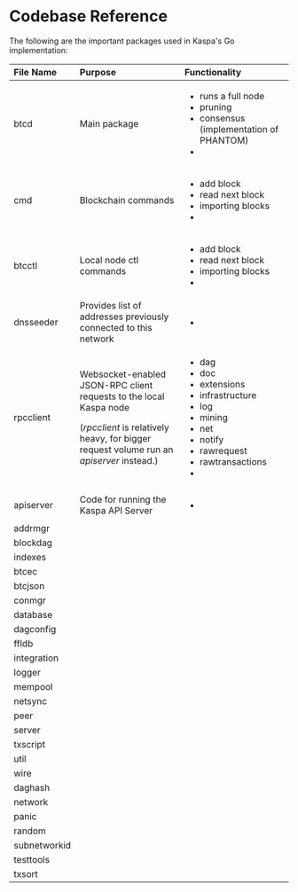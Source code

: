 # Codebase Reference

The following are the important packages used in Kaspa's Go implementation:

<table>
  <thead>
    <tr>
      <th style="text-align:left">File Name</th>
      <th style="text-align:left">Purpose</th>
      <th style="text-align:left">Functionality</th>
    </tr>
  </thead>
  <tbody>
    <tr>
      <td style="text-align:left">btcd</td>
      <td style="text-align:left">Main package</td>
      <td style="text-align:left">
        <ul>
          <li>runs a full node</li>
          <li>pruning</li>
          <li>consensus (implementation of PHANTOM)</li>
          <li></li>
        </ul>
      </td>
    </tr>
    <tr>
      <td style="text-align:left">cmd</td>
      <td style="text-align:left">Blockchain commands</td>
      <td style="text-align:left">
        <ul>
          <li>add block</li>
          <li>read next block</li>
          <li>importing blocks</li>
          <li></li>
        </ul>
      </td>
    </tr>
    <tr>
      <td style="text-align:left">btcctl</td>
      <td style="text-align:left">Local node ctl commands</td>
      <td style="text-align:left">
        <ul>
          <li>add block</li>
          <li>read next block</li>
          <li>importing blocks</li>
          <li></li>
        </ul>
      </td>
    </tr>
    <tr>
      <td style="text-align:left">dnsseeder</td>
      <td style="text-align:left">Provides list of addresses previously connected to this network</td>
      <td
      style="text-align:left">
        <ul>
          <li></li>
        </ul>
        </td>
    </tr>
    <tr>
      <td style="text-align:left">rpcclient</td>
      <td style="text-align:left">
        <p>Websocket-enabled JSON-RPC client requests to the local Kaspa node
          <br
          />
        </p>
        <p>(<em>rpcclient</em> is relatively heavy, for bigger request volume run
          an <em>apiserver</em> instead.)</p>
      </td>
      <td style="text-align:left">
        <ul>
          <li>dag</li>
          <li>doc</li>
          <li>extensions</li>
          <li>infrastructure</li>
          <li>log</li>
          <li>mining</li>
          <li>net</li>
          <li>notify</li>
          <li>rawrequest</li>
          <li>rawtransactions</li>
          <li></li>
        </ul>
      </td>
    </tr>
    <tr>
      <td style="text-align:left">apiserver</td>
      <td style="text-align:left">Code for running the Kaspa API Server</td>
      <td style="text-align:left">
        <ul>
          <li></li>
        </ul>
      </td>
    </tr>
    <tr>
      <td style="text-align:left">addrmgr</td>
      <td style="text-align:left"></td>
      <td style="text-align:left"></td>
    </tr>
    <tr>
      <td style="text-align:left">blockdag</td>
      <td style="text-align:left"></td>
      <td style="text-align:left"></td>
    </tr>
    <tr>
      <td style="text-align:left">indexes</td>
      <td style="text-align:left"></td>
      <td style="text-align:left"></td>
    </tr>
    <tr>
      <td style="text-align:left">btcec</td>
      <td style="text-align:left"></td>
      <td style="text-align:left"></td>
    </tr>
    <tr>
      <td style="text-align:left">btcjson</td>
      <td style="text-align:left"></td>
      <td style="text-align:left"></td>
    </tr>
    <tr>
      <td style="text-align:left">conmgr</td>
      <td style="text-align:left"></td>
      <td style="text-align:left"></td>
    </tr>
    <tr>
      <td style="text-align:left">database</td>
      <td style="text-align:left"></td>
      <td style="text-align:left"></td>
    </tr>
    <tr>
      <td style="text-align:left">dagconfig</td>
      <td style="text-align:left"></td>
      <td style="text-align:left"></td>
    </tr>
    <tr>
      <td style="text-align:left">ffldb</td>
      <td style="text-align:left"></td>
      <td style="text-align:left"></td>
    </tr>
    <tr>
      <td style="text-align:left">integration</td>
      <td style="text-align:left"></td>
      <td style="text-align:left"></td>
    </tr>
    <tr>
      <td style="text-align:left">logger</td>
      <td style="text-align:left"></td>
      <td style="text-align:left"></td>
    </tr>
    <tr>
      <td style="text-align:left">mempool</td>
      <td style="text-align:left"></td>
      <td style="text-align:left"></td>
    </tr>
    <tr>
      <td style="text-align:left">netsync</td>
      <td style="text-align:left"></td>
      <td style="text-align:left"></td>
    </tr>
    <tr>
      <td style="text-align:left">peer</td>
      <td style="text-align:left"></td>
      <td style="text-align:left"></td>
    </tr>
    <tr>
      <td style="text-align:left">server</td>
      <td style="text-align:left"></td>
      <td style="text-align:left"></td>
    </tr>
    <tr>
      <td style="text-align:left">txscript</td>
      <td style="text-align:left"></td>
      <td style="text-align:left"></td>
    </tr>
    <tr>
      <td style="text-align:left">util</td>
      <td style="text-align:left"></td>
      <td style="text-align:left"></td>
    </tr>
    <tr>
      <td style="text-align:left">wire</td>
      <td style="text-align:left"></td>
      <td style="text-align:left"></td>
    </tr>
    <tr>
      <td style="text-align:left">daghash</td>
      <td style="text-align:left"></td>
      <td style="text-align:left"></td>
    </tr>
    <tr>
      <td style="text-align:left">network</td>
      <td style="text-align:left"></td>
      <td style="text-align:left"></td>
    </tr>
    <tr>
      <td style="text-align:left">panic</td>
      <td style="text-align:left"></td>
      <td style="text-align:left"></td>
    </tr>
    <tr>
      <td style="text-align:left">random</td>
      <td style="text-align:left"></td>
      <td style="text-align:left"></td>
    </tr>
    <tr>
      <td style="text-align:left">subnetworkid</td>
      <td style="text-align:left"></td>
      <td style="text-align:left"></td>
    </tr>
    <tr>
      <td style="text-align:left">testtools</td>
      <td style="text-align:left"></td>
      <td style="text-align:left"></td>
    </tr>
    <tr>
      <td style="text-align:left">txsort</td>
      <td style="text-align:left"></td>
      <td style="text-align:left"></td>
    </tr>
  </tbody>
</table>